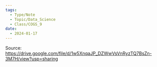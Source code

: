```yaml
---
tags:
  - Type/Note
  - Topic/Data_Science
  - Class/COGS_9
date:
  - 2024-01-17
---
```


Source: https://drive.google.com/file/d/1w5XnqaJP_DZWwVsVnRyzTQ7BsZn-3M7H/view?usp=sharing